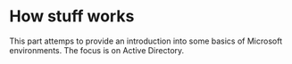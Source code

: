 # How stuff works

This part attemps to provide an introduction into some basics of Microsoft environments. The focus is on Active Directory.